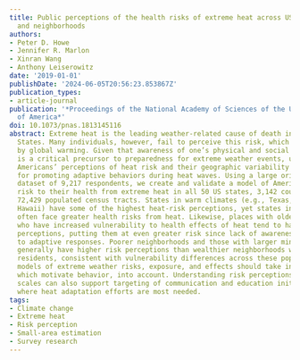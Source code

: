 ```yaml
---
title: Public perceptions of the health risks of extreme heat across US states, counties,
  and neighborhoods
authors:
- Peter D. Howe
- Jennifer R. Marlon
- Xinran Wang
- Anthony Leiserowitz
date: '2019-01-01'
publishDate: '2024-06-05T20:56:23.853867Z'
publication_types:
- article-journal
publication: '*Proceedings of the National Academy of Sciences of the United States
  of America*'
doi: 10.1073/pnas.1813145116
abstract: Extreme heat is the leading weather-related cause of death in the United
  States. Many individuals, however, fail to perceive this risk, which will be exacerbated
  by global warming. Given that awareness of one’s physical and social vulnerability
  is a critical precursor to preparedness for extreme weather events, understanding
  Americans’ perceptions of heat risk and their geographic variability is essential
  for promoting adaptive behaviors during heat waves. Using a large original survey
  dataset of 9,217 respondents, we create and validate a model of Americans’ perceived
  risk to their health from extreme heat in all 50 US states, 3,142 counties, and
  72,429 populated census tracts. States in warm climates (e.g., Texas, Nevada, and
  Hawaii) have some of the highest heat-risk perceptions, yet states in cooler climates
  often face greater health risks from heat. Likewise, places with older populations
  who have increased vulnerability to health effects of heat tend to have lower risk
  perceptions, putting them at even greater risk since lack of awareness is a barrier
  to adaptive responses. Poorer neighborhoods and those with larger minority populations
  generally have higher risk perceptions than wealthier neighborhoods with more white
  residents, consistent with vulnerability differences across these populations. Comprehensive
  models of extreme weather risks, exposure, and effects should take individual perceptions,
  which motivate behavior, into account. Understanding risk perceptions at fine spatial
  scales can also support targeting of communication and education initiatives to
  where heat adaptation efforts are most needed.
tags:
- Climate change
- Extreme heat
- Risk perception
- Small-area estimation
- Survey research
---
```

